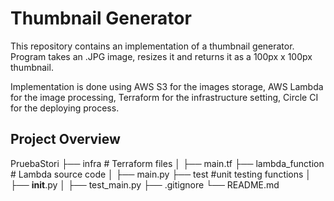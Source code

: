 # Thumbnail Generator

This repository contains an implementation of a thumbnail
generator. Program takes an .JPG image, resizes it and 
returns it as a 100px x 100px thumbnail.

Implementation is done using AWS S3 for the images storage,
AWS Lambda for the image processing, Terraform for the 
infrastructure setting, Circle CI for the deploying process.

## Project Overview

PruebaStori
├── infra               # Terraform files
│   ├── main.tf
├── lambda_function     # Lambda source code
│   ├── main.py
├── test                #unit testing functions
│   ├── __init__.py
│   ├── test_main.py
├── .gitignore
└── README.md

